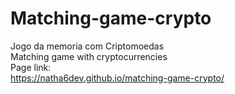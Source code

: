 # Matching-game-crypto
 Jogo da memoria com Criptomoedas\
 Matching game with cryptocurrencies\
 Page link:\
 https://natha6dev.github.io/matching-game-crypto/
